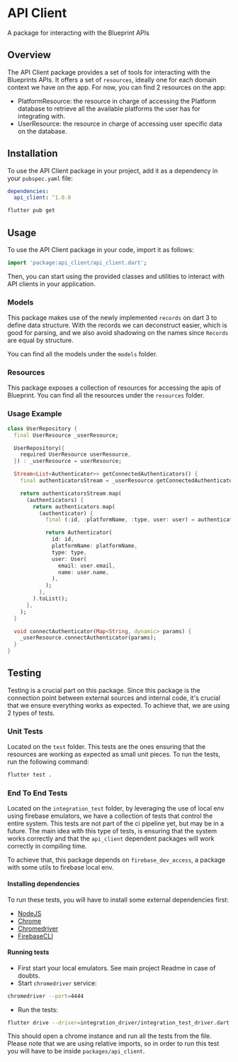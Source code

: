 # API Client

A package for interacting with the Blueprint APIs

## Overview

The API Client package provides a set of tools for interacting with the Blueprints APIs. It offers a set of `resources`, ideally one for each domain context we have on the app. For now, you can find 2 resources on the app:

- PlatformResource: the resource in charge of accessing the Platform database to retrieve all the available platforms the user has for integrating with.
- UserResource: the resource in charge of accessing user specific data on the database. 


## Installation

To use the API Client package in your project, add it as a dependency in your `pubspec.yaml` file:
```yaml
dependencies:
  api_client: ^1.0.0
```

```bash
flutter pub get
```

## Usage
To use the API Client package in your code, import it as follows:
```dart
import 'package:api_client/api_client.dart';
```


Then, you can start using the provided classes and utilities to interact with API clients in your application. 

### Models

This package makes use of the newly implemented `records` on dart 3 to define data structure. With the records we can deconstruct easier, which is good for parsing, and we also avoid shadowing on the names since `Records` are equal by structure. 

You can find all the models under the `models` folder.


### Resources

This package exposes a collection of resources for accessing the apis of Blueprint. You can find all the resources under the `resources` folder. 

### Usage Example
```dart
class UserRepository {
  final UserResource _userResource;

  UserRepository({
    required UserResource userResource,
  }) : _userResource = userResource;

  Stream<List<Authenticator>> getConnectedAuthenticators() {
    final authenticatorsStream = _userResource.getConnectedAuthenticators();

    return authenticatorsStream.map(
      (authenticators) {
        return authenticators.map(
          (authenticator) {
            final (:id, :platformName, :type, user: user) = authenticator;

            return Authenticator(
              id: id,
              platformName: platformName,
              type: type,
              user: User(
                email: user.email,
                name: user.name,
              ),
            );
          },
        ).toList();
      },
    );
  }

  void connectAuthenticator(Map<String, dynamic> params) {
    _userResource.connectAuthenticator(params);
  }
}
```

## Testing

Testing is a crucial part on this package. Since this package is the connection point between external sources and internal code, it's crucial that we ensure everything works as expected. To achieve that, we are using 2 types of tests. 


### Unit Tests

Located on the `test` folder. This tests are the ones ensuring that the resources are working as expected as small unit pieces. 
To run the tests, run the following command:
```bash
flutter test .
```

### End To End Tests

Located on the `integration_test` folder, by leveraging the use of local env using firebase emulators, we have a collection of tests that control the entire system. This tests are not part of the ci pipeline yet, but may be in a future. The main idea with this type of tests, is ensuring that the system works correctly and that the `api_client` dependent packages will work correctly in compiling time. 

To achieve that, this package depends on `firebase_dev_access`, a package with some utils to firebase local env.

#### Installing dependencies

To run these tests, you will have to install some external dependencies first:

- [NodeJS](https://nodejs.org/en/download/)
- [Chrome](https://www.google.com/chrome/)
- [Chromedriver](https://sites.google.com/chromium.org/driver/)
- [FirebaseCLI](https://firebase.google.com/docs/cli)

#### Running tests

- First start your local emulators. See main project Readme in case of doubts.
- Start `chromedriver` service: 

```bash 
chromedriver --port=4444
```

- Run the tests:
```bash
flutter drive --driver=integration_driver/integration_test_driver.dart --target=integration_test/main.dart --dart-define-from-file=../.././firebase.json  -d chrome
```

This should open a chrome instance and run all the tests from the file. Please note that we are using relative imports, so in order to run this test you will have to be inside `packages/api_client`. 
